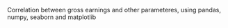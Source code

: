 Correlation between gross earnings and other parameteres, using pandas, numpy, seaborn and matplotlib
